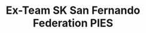---
title: Ex-Team SK San Fernando Federation PIES
redirect_to: https://docs.google.com/forms/d/e/1FAIpQLSehIH-c6eQIPLeIopxS4EO4D25hgLIsSE7XllRh8QeSH7pbhg/viewform?usp=sf_link
redirect_from: 
  - /Ex-TeamSKSFPIES
  - /ex-teamsksfpies
---